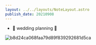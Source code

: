 ```yaml
---
layout: ../../layouts/NoteLayout.astro
publish_date: 20210908
---
```


- 🤍 wedding planning 🤍

![b8d24ca068faa79d89f839292681d5ca](https://user-images.githubusercontent.com/18376481/132685750-deff5d70-1da7-41a9-b2f0-510f876da793.jpg)
